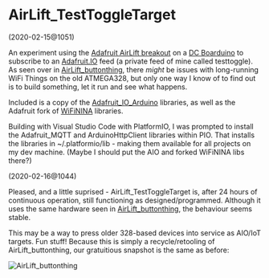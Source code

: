 # AirLift_TestToggleTarget

(2020-02-15@1051)

An experiment using the [Adafruit AirLift breakout](https://learn.adafruit.com/adafruit-airlift-breakout/arduino) on a [DC Boarduino](https://www.adafruit.com/product/72) to subscribe to an [Adafruit.IO](https://io.adafruit.com/) feed (a private feed of mine called testtoggle). As seen over in [AirLift_buttonthing](https://github.com/kenkl/AirLift_buttonthing), there *might* be issues with long-running WiFi Things on the old ATMEGA328, but only one way I know of to find out is to build something, let it run and see what happens.

Included is a copy of the [Adafruit_IO_Arduino](https://github.com/adafruit/Adafruit_IO_Arduino) libraries, as well as the Adafruit fork of [WiFiNINA](https://github.com/adafruit/WiFiNINA) libraries.

Building with Visual Studio Code with PlatformIO, I was prompted to install the Adafruit_MQTT and ArduinoHttpClient libraries within PIO. That installs the libraries in ~/.platformio/lib - making them available for all projects on my dev machine. (Maybe I should put the AIO and forked WiFiNINA libs there?)

(2020-02-16@1044)

Pleased, and a little suprised - AirLift_TestToggleTarget is, after 24 hours of continuous operation, still functioning as designed/programmed. Although it uses the same hardware seen in [AirLift_buttonthing](https://github.com/kenkl/AirLift_buttonthing), the behaviour seems stable.

This may be a way to press older 328-based devices into service as AIO/IoT targets. Fun stuff! Because this is simply a recycle/retooling of AirLift_buttonthing, our gratuitious snapshot is the same as before:

![AirLift_buttonthing](https://i.imgur.com/mYJM0Xn.jpg "AirLift buttonthing")
